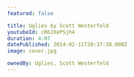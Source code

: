 ```yaml
---
featured: false

title: Uglies by Scott Westerfeld
youtubeId: cR6JXePSjh4
duration: 4:07
datePublished: 2014-02-11T20:37:38.000Z
image: cover.jpg

ownedBy: Uglies, Scott Westerfeld
---
```

